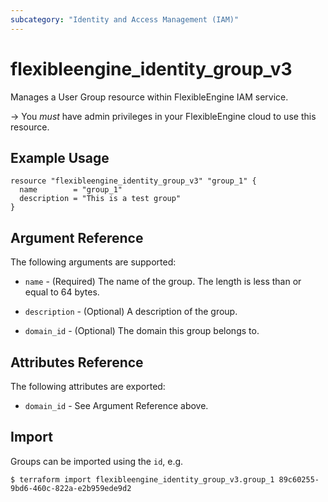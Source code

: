 ```yaml
---
subcategory: "Identity and Access Management (IAM)"
---
```


# flexibleengine\_identity\_group_v3

Manages a User Group resource within FlexibleEngine IAM service.

-> You *must* have admin privileges in your FlexibleEngine cloud to use this resource.

## Example Usage

```hcl
resource "flexibleengine_identity_group_v3" "group_1" {
  name        = "group_1"
  description = "This is a test group"
}
```

## Argument Reference

The following arguments are supported:

* `name` - (Required) The name of the group. The length is less than or equal to 64 bytes.

* `description` - (Optional) A description of the group.

* `domain_id` - (Optional) The domain this group belongs to.

## Attributes Reference

The following attributes are exported:

* `domain_id` - See Argument Reference above.

## Import

Groups can be imported using the `id`, e.g.

```
$ terraform import flexibleengine_identity_group_v3.group_1 89c60255-9bd6-460c-822a-e2b959ede9d2
```
